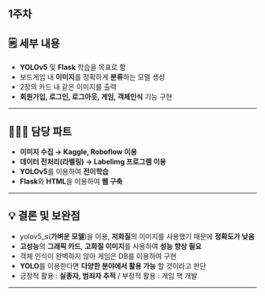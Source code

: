 ## 1주차
## 🗒️ 세부 내용

- **YOLOv5** 및 **Flask** 학습을 목표로 함
- 보드게임 내 **이미지**를 정확하게 **분류**하는 모델 생성
- 2장의 카드 내 같은 이미지를 출력
- **회원가입, 로그인, 로그아웃, 게임, 객체인식** 기능 구현

---

## 👨🏻‍💻 담당 파트

- **이미지 수집 → Kaggle, Roboflow 이용**
- **데이터 전처리(라벨링) → Labelimg 프로그램 이용**
- **YOLOv5**를 이용하여 **전이학습**
- **Flask**와 **HTML**을 이용하여 **웹 구축**

---

## 💡 결론 및 보완점

- yolov5_s(**가벼운 모델**)을 이용, **저화질**의 이미지를 사용했기 때문에 **정확도가 낮음**
- **고성능**의 **그래픽 카드**, **고화질 이미지**를 사용하여 **성능 향상 필요**
- 객체 인식이 완벽하지 않아 게임은 DB를 이용하여 구현
- **YOLO**를 이용한다면 **다양한 분야에서 활용 가능** 할 것이라고 판단
- 긍정적 활용 : **실종자, 범죄자 추적** / 부정적 활용 : 게임 핵 개발

---
